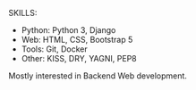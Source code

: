 SKILLS:
  - Python: Python 3, Django
  - Web: HTML, CSS, Bootstrap 5
  - Tools: Git, Docker
  - Other: KISS, DRY, YAGNI, PEP8
  
Mostly interested in Backend Web development.
